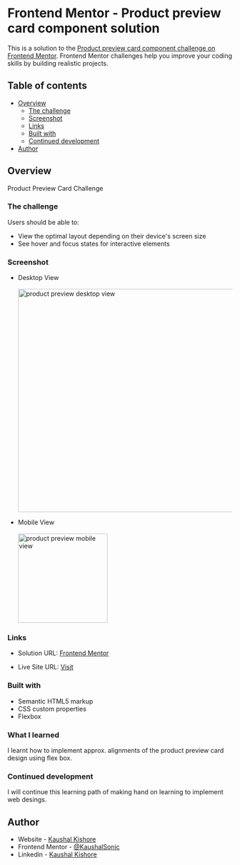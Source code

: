 # Frontend Mentor - Product preview card component solution

This is a solution to the [Product preview card component challenge on Frontend Mentor](https://www.frontendmentor.io/challenges/product-preview-card-component-GO7UmttRfa). Frontend Mentor challenges help you improve your coding skills by building realistic projects. 

## Table of contents

- [Overview](#overview)
  - [The challenge](#the-challenge)
  - [Screenshot](#screenshot)
  - [Links](#links)
  - [Built with](#built-with)
  - [Continued development](#continued-development)
- [Author](#author)


## Overview

Product Preview Card Challenge

### The challenge

Users should be able to:

- View the optimal layout depending on their device's screen size
- See hover and focus states for interactive elements

### Screenshot

* Desktop View <br><br>
  <img width="500" alt="product preview desktop view" src="https://github.com/KaushalSonic/Frontend-Mentor/assets/88739514/98807210-51cc-41ae-9b74-a9b34fce5f7d">

* Mobile View <br><br>
  <img width="200" alt="product preview mobile view" src="https://github.com/KaushalSonic/Frontend-Mentor/assets/88739514/67d3ed11-c36b-48e5-9313-8f4dfaa48a09">

### Links

- Solution URL: [Frontend Mentor](https://www.frontendmentor.io/solutions/product-preview-card-eJ6M8ChPn9)

- Live Site URL: [Visit](https://product-card1-kaushalsonic.netlify.app/)

### Built with

- Semantic HTML5 markup
- CSS custom properties
- Flexbox

### What I learned

I learnt how to implement approx. alignments of the  product preview card design using flex box.

### Continued development

I will continue this learning path of making hand on learning to implement web desings.

## Author

- Website - [Kaushal Kishore](https://my-portfolio-one-one.vercel.app/)
- Frontend Mentor - [@KaushalSonic](https://www.frontendmentor.io/profile/KaushalSonic)
- Linkedin - [Kaushal Kishore](https://www.linkedin.com/in/kaushal-kishore-b373111a8/)
